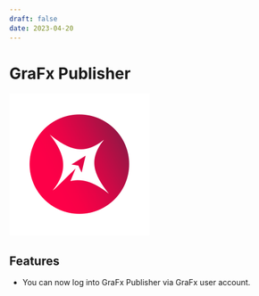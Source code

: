 ```yaml
---
draft: false
date: 2023-04-20
---
```


# GraFx Publisher

![rn_icon](icon-GraFx-Publisher.svg)

## Features

- You can now log into GraFx Publisher via GraFx user account.